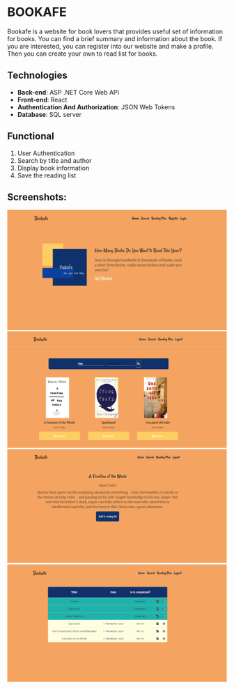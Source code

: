 # BOOKAFE
Bookafe is a website for book lovers that provides useful set of information for books. You can find a brief summary and information about the book. If you are interested, you can register into our website and make a profile. Then you can create your own to read list for books.
## Technologies
* **Back-end**: ASP .NET Core Web API<br/>
* **Front-end**: React<br/>
* **Authentication And Authorization**: JSON Web Tokens
* **Database**: SQL server <br />

## Functional
1.  User Authentication
1.  Search by title and author
1.  Display book information
1.  Save the reading list

## Screenshots:
![Screenshot](Images/bookafe1.png)
![Screenshot](Images/bookafe2.png)
![Screenshot](Images/bookafe3.png)
![Screenshot](Images/bookafe4.png)




